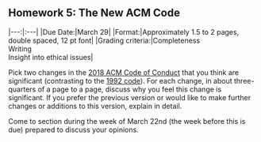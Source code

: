 ## Homework 5: The New ACM Code

|---:|:---|
|Due Date:|March 29|
|Format:|Approximately 1.5 to 2 pages, double spaced, 12 pt font|
|Grading criteria:|Completeness<br>Writing<br>Insight into ethical issues|

Pick two changes in the [2018 ACM Code of Conduct](https://ethics.acm.org/) that you think are significant (contrasting to the [1992 code](https://ethics.acm.org/code-of-ethics/previous-versions/1992-acm-code/)). For each change, in about three-quarters of a page to a page, discuss why you feel this change is significant. If you prefer the previous version or would like to make further changes or additions to this version, explain in detail.

Come to section during the week of March 22nd (the week before this is due) prepared to discuss your opinions.